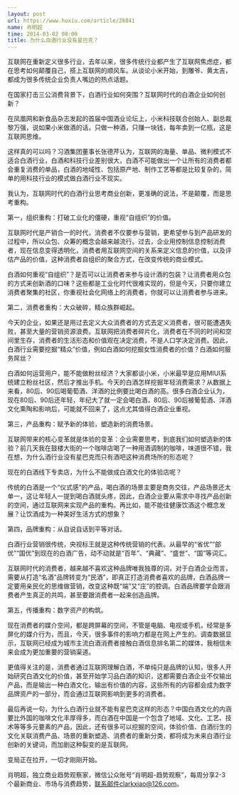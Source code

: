 ```yaml
---
layout: post
url: https://www.huxiu.com/article/28841
name: 肖明超
time: 2014-03-02 08:00
title: 为什么白酒行业没有星巴克？
---
```

互联网在重新定义很多行业，去年以来，很多传统行业都产生了互联网焦虑症，都在思考如何颠覆自己，搭上互联网的顺风车。从谈论小米开始，到雕爷、黄太吉，都成为很多传统企业负责人嘴边的热点话题。

在国家打击三公消费背景下，白酒行业如何突围？互联网时代的白酒企业如何创新？

在凤凰网和新食品杂志发起的首届中国酒业论坛上，小米科技联合创始人、副总裁黎万强，说如果小米做酒的话，只做一种酒，只赚一块钱，每年卖到一亿瓶，这是互联网思维。

这样真的可以吗？习酒集团董事长张德芹认为，互联网的海量、单品、微利模式不适合白酒行业，白酒和科技行业差别很大，白酒不可能做出一个让所有的消费者都会重复消费的单品，白酒的地域性、包括原产地、制作工艺等都是比较复杂的，简单的用科技行业的模式做白酒行业不现实。

我认为，互联网时代的白酒行业思考商业创新，更准确的说法，不是颠覆，而是思考重构。

第一，组织重构：打破工业化的僵硬，重视“自组织”的价值。

互联网时代是产销合一的时代，消费者不仅要参与营销，更希望参与到产品研发的过程中，所以众包、众筹的概念会越来越流行。过去，企业用控制信息控制消费者，现在信息变得透明化，消费者用互联网空间的关系来定义信息的价值，以及评估产品的价值，这种消费者自组织的聚合方式，在改变传统的商业模式。

白酒如何重视“自组织”？是否可以让消费者来参与设计酒的包装？让消费者用众包的方式来创新酒的口味？这些都是工业化时代很难实现的，但是今天，只要你建立消费者聚集的社区，你重视社会化网络上的消费者，你就可以让消费者参与进来。

第二，消费者重构：大众破碎，精众族群崛起。

今天的企业，如果还是用过去定义大众消费者的方式去定义消费者，很可能遭遇失败，甚至大量的营销资源浪费。互联网把消费者碎片化，消费者在不同的时间和空间里生存，消费者的生活形态和价值观在决定消费，不是人口学决定消费。因此，白酒行业需要挖掘“精众”价值，例如白酒如何挖掘女性消费者的价值？白酒如何服务屌丝？

白酒如何运营用户，能不能做粉丝经济？大家都谈小米，小米最早是应用MIUI系统建立粉丝社区，然后才推出手机。今天的白酒怎样挖掘年轻消费需求？从数据上来看，80后、90后喝葡萄酒、洋酒的比例要比喝白酒的高。很多白酒企业认为，现在80后、90后还年轻，年纪大了就一定会喝白酒，80后、90后被葡萄酒、洋酒文化熏陶和影响后，可能就不回来了，这点尤其值得白酒企业重视。

第三，产品重构：赋予新的体验，塑造新的消费场景。

互联网带来的核心变革就是体验的变革：企业需要思考，到底我们如何塑造新的体验？前几天我在鼓楼大街的一个咖啡店喝了一种用酒调制的咖啡，味道很不错，我在想，为什么酒行业没有星巴克而只有酒吧这种消费场所的形态呢？

现在的白酒线下专卖店，为什么不能做成白酒文化的体验店呢？

传统的白酒是一个“仪式感”的产品，喝白酒的场景主要是商务交往，产品场景还太单一，这让年轻人一提到喝白酒就头疼，因此，白酒企业要从需求中寻找产品创新的空间，通过互联网来实现产品的重构。再比如，能不能往健康饮酒这个概念发展？让饮酒成为一种美好生活方式的想象？

第四，品牌重构：从自说自话到平等对话。

白酒行业营销很传统，央视标王就是这种传统营销的代表。从最早的“省优”“部优”“国优”到现在的白酒广告，动不动就是“百年”、“典藏”、“盛世”、“国”等词汇。

互联网时代的消费者，越来越不喜欢这种品牌唯我独尊的词，对于白酒企业而言，需要从打造“名酒”品牌转变为“民酒”，即真正打造消费者喜欢的品牌，白酒品牌一定要用亲民化的思维做营销，改变这种既“端”又“庄”的腔调。白酒品牌要学会跟消费者产生真正的共鸣，甚至要跟消费者一起来创造品牌。

第五，传播重构：数字资产的构筑。

现在消费者的媒介空间，都是跨屏幕的空间，不管是电脑、电视或手机，经常是多屏化的媒介行为，而且，今天，很多事件的影响力都是在网上产生的。调查数据显示，互联网已经成为城市主流白酒消费者接触白酒信息排名第二的媒体，我相信未来会成为更加重要的营销渠道。

更值得关注的是，消费者通过互联网理解白酒，不单纯只是品牌的认知，很多人开始研究白酒文化的价值，甚至开始学习品白酒的知识，这都需要白酒企业不仅输出产品，而是输出一种白酒文化，输出有价值的内容，这些所有的内容都会成为数字品牌资产的一部分，而会通过互联网影响到更多的消费者。

最后再说一句，为什么白酒行业就不能有星巴克这样的形态？中国白酒文化的内涵要比外国的咖啡文化丰厚得多，而白酒在中国是一个包含了地域、文化、工艺、技术等等多元要素的产品，因此，还有很多可以挖掘的空间，体验价值、白酒衍生的文化关联消费产品、场景的重新塑造、消费者的重新分类，都将成为未来白酒行业创新的关键词，而加剧这种裂变的是互联网。

变局正在拉开，一切才刚刚开始。

肖明超，独立商业趋势观察家，微信公众账号“肖明超-趋势观察”，每周分享2-3个最新商业、市场与消费趋势，联系邮件clarkxiao@126.com。


